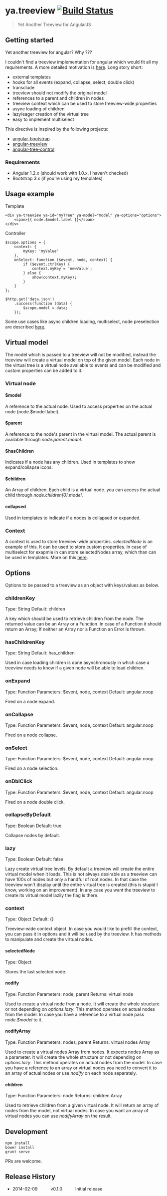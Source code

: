# ya.treeview [![Build Status](https://travis-ci.org/ca77y/angular-ya-treeview.png)](https://travis-ci.org/ca77y/angular-ya-treeview)

> Yet Another Treeview for AngularJS

## Getting started

Yet another treeview for angular? Why ???

I couldn't find a treeview implementation for angular which would fit all my requirements. A more detailed motivation is
[here](https://ca77y.github.io/test). Long story short:

* external templates
* hooks for all events (expand, collapse, select, double click)
* transclude
* treeview should not modify the original model
* references to a parent and children in nodes
* treeview context which can be used to store treeview-wide properties
* async loading of children
* lazy/eager creation of the virtual tree
* easy to implement multiselect

This directive is inspired by the following projects:

* [angular-bootstrap](https://github.com/angular-ui/bootstrap/)
* [angular-treeview](https://github.com/eu81273/angular.treeview)
* [angular-tree-control](https://github.com/wix/angular-tree-control)

### Requirements

* Angular 1.2.x (should work with 1.0.x, I haven't checked)
* Bootstrap 3.x (if you're using my templates)

## Usage example

Template
```
<div ya-treeview ya-id="myTree" ya-model="model" ya-options="options">
    <span>{{ node.$model.label }}</span>
</div>
```

Controller
```
$scope.options = {
    context: {
        myKey: 'myValue'
    },
    onSelect: function ($event, node, context) {
        if ($event.ctrlKey) {
            context.myKey = 'newValue';
        } else {
            show(context.myKey);
        }
    }
};

$http.get('data.json')
    .success(function (data) {
        $scope.model = data;
    });
```

Some use cases like async children loading, multiselect, node preselection are
described [here](http://ca77y.github.io/2014/02/09/yet-another-angular-treeview-motivation/).

## Virtual model

The model which is passed to a treeview will not be modified, instead the treeview will create a virtual model on top of
the given model. Each node in the virtual tree is a virtual node available to events and can be modified and custom
properties can be added to it.

### Virtual node

#### $model
A reference to the actual node. Used to access properties on the actual node (node.$model.label).

#### $parent
A reference to the node's parent in the virtual model. The actual parent is available through _node.$parent.$model_.

#### $hasChildren
Indicates if a node has any children. Used in templates to show expand/collapse icons.

#### $children
An Array of children. Each child is a virtual node. you can access the actual child through _node.$children[0].$model_.

#### collapsed
Used in templates to indicate if a nodes is collapsed or expanded.

### Context

A context is used to store treeview-wide properties. _selectedNode_ is an example of this. It can be used to store
custom properties. In case of multiselect for exapmle in can store selectedNodes array, which than can be used in
templates. More on this [here](http://ca77y.github.io/2014/02/09/yet-another-angular-treeview-use-cases/).

## Options

Options to be passed to a treeview as an object with keys/values as below.

### childrenKey
Type: String
Default: children

A key which should be used to retrieve children from the node. The returned value can be an Array or a Function.
In case of a Function it should return an Array; If neither an Array nor a Function an Error is thrown.

### hasChildrenKey
Type: String
Default: has_children

Used in case loading children is done asynchronously in which case a treeview needs to know if a given node will be
able to load children.

### onExpand
Type: Function
Parameters: $event, node, context
Default: angular.noop

Fired on a node expand.

### onCollapse
Type: Function
Parameters: $event, node, context
Default: angular.noop

Fired on a node collapse.

### onSelect
Type: Function
Parameters: $event, node, context
Default: angular.noop

Fired on a node selection.

### onDblClick
Type: Function
Parameters: $event, node, context
Default: angular.noop

Fired on a node double click.

### collapseByDefault
Type: Boolean
Default: true

Collapse nodes by default.

### lazy
Type: Boolean
Default: false

Lazy create virtual tree levels. By default a treeview will create the entire virtual model when it loads. This is not
always desirable as a treeview can have 100s of nodes but only a handful of root nodes. In that case the treeview won't
display until the entire virtual tree is created (this is stupid I know, working on an improvement).
In any case you want the treeview to create its virtual model lazily the flag is there.

### context
Type: Object
Default: {}

Treeview-wide context object. In case you would like to prefill the context, you can pass it in options and it will be
used by the treeview. It has methods to manipulate and create the virtual nodes.

#### selectedNode
Type: Object

Stores the last selected node.

#### nodify
Type: Function
Parameters: node, parent
Returns: virtual node

Used to create a virtual node from a node. It will create the whole structure or not depending on _options.lazy_.
This method operates on actual nodes from the model. In case you have a reference to a virtual node pass _node.$model_
to it.

#### nodifyArray
Type: Function
Parameters: nodes, parent
Returns: virtual nodes Array

Used to create a virtual nodes Array from nodes. It expects nodes Array as a parameter. It will create the whole
structure or not depending on _options.lazy_.
This method operates on actual nodes from the model. In case you have a reference to an array or virtual nodes you need
to convert it to an array of actual nodes or use _nodify_ on each node separately.

#### children
Type: Function
Parameters: node
Returns: children Array

Used to retrieve children from a given virtual node. It will return an array of nodes from the model, not virtual nodes.
In case you want an array of virtual nodes you can use _nodifyArray_ on the result.

## Development

```
npm install
bower install
grunt serve
```

PRs are welcome.

## Release History
* 2014-02-09   v0.1.0   Initial release
